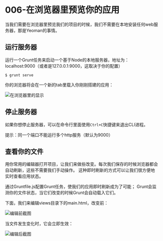 # 006-在浏览器里预览你的应用

当我们需要在浏览器里预览我们的项目的时候，我们不需要在本地安装任何web服务器，那是Yeoman的事情。

## 运行服务器

运行一个Grunt任务来启动一个基于Node的本地服务器，地址为：localhost:9000（或者是127.0.0.1:9000，这取决于你的配置）

```
$ grunt serve
```

你的浏览器将会在一个新的tab里载入你刚刚搭建的应用：

![在浏览器里的显示](http://yeoman.io/assets/img/codelab/image_12.3318.png)

## 停止服务器

如果你想停止服务器，可以在命令行里面使用`Ctrl+C`快捷键来退出CLI进程。

提示：同一个端口不能运行多个http服务（默认为9000）

## 查看你的文件

用你常用的编辑器打开项目，让我们来做些改变。每次我们保存的时候浏览器都会自动刷新，这些不需要我们手动操作。
这种即时刷新的方式可以让我们很方便地实时查看应用状态。

通过Gruntfile.js配置Grunt任务，使我们的应用即时刷新成为了可能；
Grunt会监测你的文件状态，当它们改变的时候Grunt会自动载入它们。

下面，我们来编辑views目录下的main.html，改变前：

![编辑前截图](http://yeoman.io/assets/img/codelab/image_13.826a.png)

当文件发生变化时，它会立即生效：

![编辑后截图](http://yeoman.io/assets/img/codelab/image_14.622d.png)